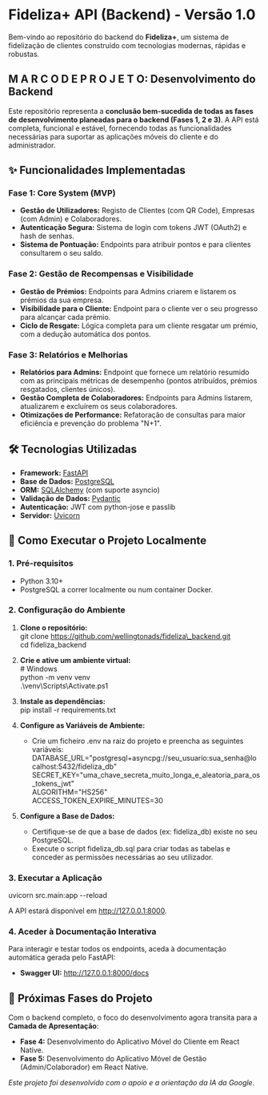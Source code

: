 # **Fideliza+ API (Backend) \- Versão 1.0**

Bem-vindo ao repositório do backend do **Fideliza+**, um sistema de fidelização de clientes construído com tecnologias modernas, rápidas e robustas.

## **M A R C O  D E  P R O J E T O: Desenvolvimento do Backend**

Este repositório representa a **conclusão bem-sucedida de todas as fases de desenvolvimento planeadas para o backend (Fases 1, 2 e 3\)**. A API está completa, funcional e estável, fornecendo todas as funcionalidades necessárias para suportar as aplicações móveis do cliente e do administrador.

## **✨ Funcionalidades Implementadas**

### **Fase 1: Core System (MVP)**

* **Gestão de Utilizadores:** Registo de Clientes (com QR Code), Empresas (com Admin) e Colaboradores.  
* **Autenticação Segura:** Sistema de login com tokens JWT (OAuth2) e hash de senhas.  
* **Sistema de Pontuação:** Endpoints para atribuir pontos e para clientes consultarem o seu saldo.

### **Fase 2: Gestão de Recompensas e Visibilidade**

* **Gestão de Prémios:** Endpoints para Admins criarem e listarem os prémios da sua empresa.  
* **Visibilidade para o Cliente:** Endpoint para o cliente ver o seu progresso para alcançar cada prémio.  
* **Ciclo de Resgate:** Lógica completa para um cliente resgatar um prémio, com a dedução automática dos pontos.

### **Fase 3: Relatórios e Melhorias**

* **Relatórios para Admins:** Endpoint que fornece um relatório resumido com as principais métricas de desempenho (pontos atribuídos, prémios resgatados, clientes únicos).  
* **Gestão Completa de Colaboradores:** Endpoints para Admins listarem, atualizarem e excluírem os seus colaboradores.  
* **Otimizações de Performance:** Refatoração de consultas para maior eficiência e prevenção do problema "N+1".

## **🛠️ Tecnologias Utilizadas**

* **Framework:** [FastAPI](https://fastapi.tiangolo.com/)  
* **Base de Dados:** [PostgreSQL](https://www.postgresql.org/)  
* **ORM:** [SQLAlchemy](https://www.sqlalchemy.org/) (com suporte asyncio)  
* **Validação de Dados:** [Pydantic](https://www.google.com/search?q=https://docs.pydantic.dev/)  
* **Autenticação:** JWT com python-jose e passlib  
* **Servidor:** [Uvicorn](https://www.uvicorn.org/)

## **🚀 Como Executar o Projeto Localmente**

### **1\. Pré-requisitos**

* Python 3.10+  
* PostgreSQL a correr localmente ou num container Docker.

### **2\. Configuração do Ambiente**

1. **Clone o repositório:**  
   git clone https://github.com/wellingtonads/fideliza\_backend.git  
   cd fideliza\_backend

2. **Crie e ative um ambiente virtual:**  
   \# Windows  
   python \-m venv venv  
   .\\venv\\Scripts\\Activate.ps1

3. **Instale as dependências:**  
   pip install \-r requirements.txt

4. **Configure as Variáveis de Ambiente:**  
   * Crie um ficheiro .env na raiz do projeto e preencha as seguintes variáveis:  
     DATABASE\_URL="postgresql+asyncpg://seu\_usuario:sua\_senha@localhost:5432/fideliza\_db"  
     SECRET\_KEY="uma\_chave\_secreta\_muito\_longa\_e\_aleatoria\_para\_os\_tokens\_jwt"  
     ALGORITHM="HS256"  
     ACCESS\_TOKEN\_EXPIRE\_MINUTES=30

5. **Configure a Base de Dados:**  
   * Certifique-se de que a base de dados (ex: fideliza\_db) existe no seu PostgreSQL.  
   * Execute o script fideliza\_db.sql para criar todas as tabelas e conceder as permissões necessárias ao seu utilizador.

### **3\. Executar a Aplicação**

uvicorn src.main:app \--reload

A API estará disponível em http://127.0.0.1:8000.

### **4\. Aceder à Documentação Interativa**

Para interagir e testar todos os endpoints, aceda à documentação automática gerada pelo FastAPI:

* **Swagger UI:** http://127.0.0.1:8000/docs

## **🔮 Próximas Fases do Projeto**

Com o backend completo, o foco do desenvolvimento agora transita para a **Camada de Apresentação**:

* **Fase 4:** Desenvolvimento do Aplicativo Móvel do Cliente em React Native.  
* **Fase 5:** Desenvolvimento do Aplicativo Móvel de Gestão (Admin/Colaborador) em React Native.

*Este projeto foi desenvolvido com o apoio e a orientação da IA da Google.*